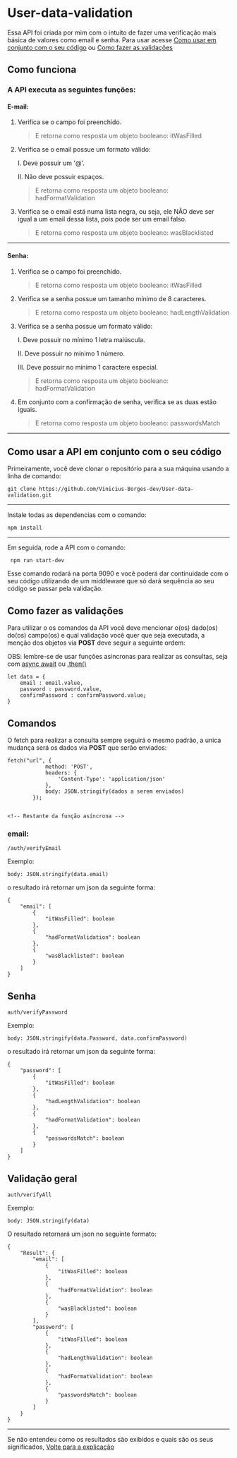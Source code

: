 # User-data-validation
Essa API foi criada por mim com o intuito de fazer uma verificação mais básica de valores como email e senha. Para usar acesse [Como usar em conjunto com o seu código](#como-usar-a-api-em-conjunto-com-a-seu-código) ou [Como fazer as validações](#como-fazer-as-validações)


## Como funciona
### A API executa as seguintes funções:

#### E-mail:
1. Verifica se o campo foi preenchido.


    > E retorna como resposta um objeto booleano: itWasFilled


2. Verifica se o email possue um formato válido:

    I. Deve possuir um '@'.

    II. Não deve possuir espaços.

    > E retorna como resposta um objeto booleano: hadFormatValidation


    
3. Verifica se o email está numa lista negra, ou seja, ele NÃO deve ser igual a um email dessa lista, pois pode ser um email falso.

    > E retorna como resposta um objeto booleano: wasBlacklisted
-------------------

#### Senha:
1. Verifica se o campo foi preenchido.

    > E retorna como resposta um objeto booleano: itWasFilled

2. Verifica se a senha possue um tamanho mínimo de 8 caracteres.

    > E retorna como resposta um objeto booleano: hadLengthValidation

3. Verifica se a senha possue um formato válido:

    I. Deve possuir no mínimo 1 letra maiúscula.

    II. Deve possuir no mínimo 1 número.

    III. Deve possuir no mínimo 1 caractere especial.

    > E retorna como resposta um objeto booleano: hadFormatValidation
    
4. Em conjunto com a confirmação de senha, verifica se as duas estão iguais.

    > E retorna como resposta um objeto booleano: passwordsMatch
---------------------------------------------------------


## Como usar a API em conjunto com o seu código
Primeiramente, você deve clonar o repositório para a sua máquina usando a linha de comando:
```
git clone https://github.com/Vinicius-Borges-dev/User-data-validation.git
```
---
Instale todas as dependencias com o comando:
```
npm install
```
---
Em seguida, rode a API com o comando:
```
 npm run start-dev
```
Esse comando rodará na porta 9090 e você poderá dar continuidade com o seu código utilizando de um middleware que só dará sequência ao seu código se passar pela validação.

## Como fazer as validações
Para utilizar o os comandos da API você deve mencionar o(os) dado(os) do(os) campo(os) e qual validação você quer que seja executada, a menção dos objetos via **POST** deve seguir a seguinte ordem:

OBS: lembre-se de usar funções asincronas para realizar as consultas, seja com [async await](https://developer.mozilla.org/pt-BR/docs/Web/JavaScript/Reference/Statements/async_function) ou [.then()](https://developer.mozilla.org/pt-BR/docs/Web/API/Fetch_API/Using_Fetch)


    let data = {
        email : email.value,
        password : password.value,
        confirmPassword : confirmPassword.value;
    }   

## Comandos

O fetch para realizar a consulta sempre seguirá o mesmo padrão, a unica mudança será os dados via **POST** que serão enviados:

```
fetch("url", {
            method: 'POST',
            headers: {
                'Content-Type': 'application/json'
            },
            body: JSON.stringify(dados a serem enviados)
        });


<!-- Restante da função asíncrona -->
```

### email:

```
/auth/verifyEmail
```
Exemplo:
```
body: JSON.stringify(data.email)
```

o resultado irá retornar um json da seguinte forma:

    {
        "email": [
            {
                "itWasFilled": boolean
            },
            {
                "hadFormatValidation": boolean
            },
            {
                "wasBlacklisted": boolean
            }
        ]
    }



## Senha
```
auth/verifyPassword
```
Exemplo:
```
body: JSON.stringify(data.Password, data.confirmPassword)
```

o resultado irá retornar um json da seguinte forma:

    {
        "password": [
            {
                "itWasFilled": boolean
            },
            {
                "hadLengthValidation": boolean
            },
            {
                "hadFormatValidation": boolean
            },
            {
                "passwordsMatch": boolean
            }
        ]
    }


## Validação geral
```
auth/verifyAll
```
Exemplo:
```
body: JSON.stringify(data)
```
O resultado retornará um json no seguinte formato:

    {
        "Result": {
            "email": [
                {
                    "itWasFilled": boolean
                },
                {
                    "hadFormatValidation": boolean
                },
                {
                    "wasBlacklisted": boolean
                }
            ],
            "password": [
                {
                    "itWasFilled": boolean
                },
                {
                    "hadLengthValidation": boolean
                },
                {
                    "hadFormatValidation": boolean
                },
                {
                    "passwordsMatch": boolean
                }
            ]
        }
    }

---

Se não entendeu como os resultados são exibídos e quais são os seus significados, [Volte para a explicação](#como-funciona)
